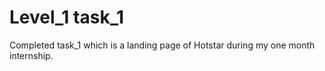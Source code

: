 # Level_1 task_1
Completed task_1 which is a landing page of Hotstar during my one month internship.

